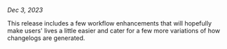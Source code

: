*Dec 3, 2023*

This release includes a few workflow enhancements that will hopefully make
users' lives a little easier and cater for a few more variations of how
changelogs are generated.
